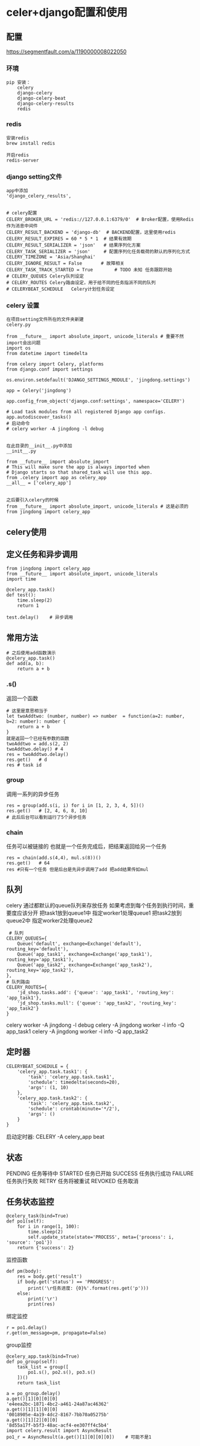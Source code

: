 # celer+django配置和使用
## 配置

<https://segmentfault.com/a/1190000008022050>

### 环境
```
pip 安装：
    celery
    django-celery
    django-celery-beat
    django-celery-results
    redis
```
### redis
```
安装redis
brew install redis

开启redis
redis-server
```

### django setting文件
```
app中添加
'django_celery_results',


# celery配置
CELERY_BROKER_URL = 'redis://127.0.0.1:6379/0'  # Broker配置，使用Redis作为消息中间件
CELERY_RESULT_BACKEND = 'django-db'  # BACKEND配置，这里使用redis
CELERY_RESULT_EXPIRES = 60 * 5 * 1  # 结果有效期
CELERY_RESULT_SERIALIZER = 'json'   # 结果序列化方案
CELERY_TASK_SERIALIZER = 'json'     # 配置序列化任务载荷的默认的序列化方式
CELERY_TIMEZONE = 'Asia/Shanghai'
CELERY_IGNORE_RESULT = False       # 故障相关
CELERY_TASK_TRACK_STARTED = True        # TODO 未知 任务跟踪开始
# CELERY_QUEUES	Celery队列设定
# CELERY_ROUTES	Celery路由设定，用于给不同的任务指派不同的队列
# CELERYBEAT_SCHEDULE	Celery计划任务设定
```
### celery 设置
```
在项目setting文件所在的文件夹新建
celery.py

from __future__ import absolute_import, unicode_literals # 重要不然import会出问题
import os
from datetime import timedelta

from celery import Celery, platforms
from django.conf import settings

os.environ.setdefault('DJANGO_SETTINGS_MODULE', 'jingdong.settings')

app = Celery('jingdong')

app.config_from_object('django.conf:settings', namespace='CELERY')

# Load task modules from all registered Django app configs.
app.autodiscover_tasks()
# 启动命令
# celery worker -A jingdong -l debug


在此目录的__init__.py中添加
__init__.py

from __future__ import absolute_import
# This will make sure the app is always imported when
# Django starts so that shared_task will use this app.
from .celery import app as celery_app
__all__ = ['celery_app']


之后要引入celery的时候
from __future__ import absolute_import, unicode_literals # 这是必须的
from jingdong import celery_app
```

## celery使用
## 定义任务和异步调用
```
from jingdong import celery_app
from __future__ import absolute_import, unicode_literals
import time

@celery_app.task()
def test():
    time.sleep(2)
    return 1

test.delay()    # 异步调用
```
## 常用方法
```
# 之后使用add函数演示
@celery_app.task()
def add(a, b):
    return a + b
```
### .s()
返回一个函数
```
# 这里是意思相当于 
let twoAddtwo: (number, number) => number  = function(a=2: number, b=2: number): number {
    return a + b
}
就是返回一个已经有参数的函数
twoAddtwo = add.s(2, 2)
twoAddtwo.delay() # 4
res = twoAddtwo.delay()
res.get()   # d
res # task id
```
### group
调用一系列的异步任务
```
res = group(add.s(i, i) for i in [1, 2, 3, 4, 5])()
res.get()   # [2, 4, 6, 8, 10]
# 此后后台可以看到运行了5个异步任务
```
### chain  
任务可以被链接的 也就是一个任务完成后，把结果返回给另一个任务
```
res = chain(add.s(4,4), mul.s(8))()
res.get()   # 64
res #只有一个任务 但是后台是先异步调用了add 把add结果传如mul
```

## 队列
celery 通过都默认的queue队列来存放任务
如果考虑到每个任务到执行时间，重要度应该分开
把task1放到queue1中 指定worker1处理queue1
把task2放到queue2中 指定worker2处理queue2
```
 # 队列
CELERY_QUEUES={
    Queue('default', exchange=Exchange('default'), routing_key='default'),
    Queue('app_task1', exchange=Exchange('app_task1'), routing_key='app_task1'),
    Queue('app_task2', exchange=Exchange('app_task2'), routing_key='app_task2'),
},
# 队列路由
CELERY_ROUTES={
    'jd_shop.tasks.add': {'queue': 'app_task1', 'routing_key': 'app_task1'},
    'jd_shop.tasks.mull': {'queue': 'app_task2', 'routing_key': 'app_task2'}
}
```
celery worker -A jingdong -l debug
celery -A jingdong worker -l info -Q app_task1
celery -A jingdong worker -l info -Q app_task2


## 定时器
```
CELERYBEAT_SCHEDULE = {
    'celery_app.task.task1': {
        'task': 'celery_app.task.task1',
        'schedule': timedelta(seconds=20),
        'args': (1, 10)
    },
    'celery_app.task.task2': {
        'task': 'celery_app.task.task2',
        'schedule': crontab(minute='*/2'),
        'args': ()
    }
}
```
启动定时器:
CELERY -A celery_app beat

## 状态
PENDING	任务等待中
STARTED	任务已开始
SUCCESS	任务执行成功
FAILURE	任务执行失败
RETRY	任务将被重试
REVOKED	任务取消

## 任务状态监控
```
@celery_task(bind=True)
def po1(self):
    for i in range(1, 100):
        time.sleep(2)
        self.update_state(state='PROCESS', meta={'process': i, 'source': 'po1'})
    return {'success': 2}
```
监控函数
```
def pm(body):
    res = body.get('result')
    if body.get('status') == 'PROGRESS':
        print('\r任务进度: {0}%'.format(res.get('p')))
    else:
        print('\r')
        print(res)
```
绑定监控
```
r = po1.delay()
r.get(on_message=pm, propagate=False)
```
group监控
```
@celery_app.task(bind=True)
def po_group(self):
    task_list = group([
        po1.s(), po2.s(), po3.s()
    ])()
    return task_list

a = po_group.delay()
a.get()[1][0][0][0]
'e4eea2bc-1871-4bc2-a461-24a87ac46362'
a.get()[1][1][0][0]
'0018905e-4a19-4dc2-8167-7bb70a05275b'
a.get()[1][2][0][0]
'8d55a17f-b5f3-48ac-acf4-ee307ff4c5b4'
import celery.result import AsyncResult
po1_r = AsyncResult(a.get()[1][0][0][0])    # 可能不是1
```